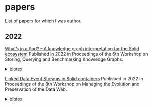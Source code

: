 # papers

List of papers for which I was author.

## 2022

[What’s in a Pod? – A knowledge graph interpretation for the Solid ecosystem](https://solidlabresearch.github.io/WhatsInAPod/)
Published in 2022 in Proceedings of the 6th Workshop on Storing, Querying and Benchmarking Knowledge Graphs. 

<details>
<summary>bibtex</summary>
```
@inproceedings{dedecker_quweda_2022,
  author = {Dedecker, Ruben and Slabbinck, Wout and Wright, Jesse and Hochstenbach, Patrick and Colpaert, Pieter and Verborgh, Ruben},
  title = {What's in a Pod?~-- A knowledge graph interpretation for the {Solid} ecosystem},
  booktitle = {Proceedings of the 6th Workshop on Storing, Querying and Benchmarking Knowledge Graphs},
  editor = {Saleem, Muhammad and Ngonga Ngomo, Axel-Cyrille},
  year = 2022,
  month = oct,
  series = {CEUR Workshop Proceedings},
  volume = 3279,
  issn = {1613-0073},
  pages = {81--96},
  url = {https://solidlabresearch.github.io/WhatsInAPod/},
}
```
</details>

[Linked Data Event Streams in Solid containers](https://raw.githubusercontent.com/woutslabbinck/papers/main/2022/Linked_Data_Event_Streams_in_Solid_containers.pdf)
 Published in 2022 in Proceedings of the 8th Workshop on Managing the Evolution and Preservation of the Data Web. 
 <details>
<summary>bibtex</summary>
```
 @inproceedings{slabbinck_mepdaw_2022,
  author = {Slabbinck, Wout and Dedecker, Ruben and Vasireddy, Sindhu and Verborgh, Ruben and Colpaert, Pieter},
  title = {Linked Data Event Streams in Solid containers},
  booktitle = {Proceedings of the 8th Workshop on Managing the Evolution and Preservation of the Data Web},
  year = 2022,
  month = oct,
  url = {https://raw.githubusercontent.com/woutslabbinck/papers/main/2022/Linked_Data_Event_Streams_in_Solid_containers.pdf},
}
```
</details>
